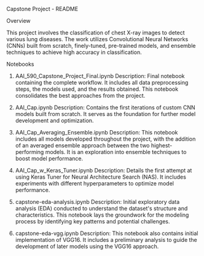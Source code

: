 Capstone Project - README

Overview

This project involves the classification of chest X-ray images to detect various lung diseases. The work utilizes Convolutional Neural Networks (CNNs) built from scratch, finely-tuned, pre-trained models, and ensemble techniques to achieve high accuracy in classification.

Notebooks
1. AAI_590_Capstone_Project_Final.ipynb
Description: Final notebook containing the complete workflow. It includes all data preprocessing steps, the models used, and the results obtained. This notebook consolidates the best approaches from the project.

2. AAI_Cap.ipynb
Description: Contains the first iterations of custom CNN models built from scratch. It serves as the foundation for further model development and optimization.

3. AAI_Cap_Averaging_Ensemble.ipynb
Description: This notebook includes all models developed throughout the project, with the addition of an averaged ensemble approach between the two highest-performing models. It is an exploration into ensemble techniques to boost model performance.

4. AAI_Cap_w_Keras_Tuner.ipynb
Description: Details the first attempt at using Keras Tuner for Neural Architecture Search (NAS). It includes experiments with different hyperparameters to optimize model performance.

5. capstone-eda-analysis.ipynb
Description: Initial exploratory data analysis (EDA) conducted to understand the dataset's structure and characteristics. This notebook lays the groundwork for the modeling process by identifying key patterns and potential challenges.

6. capstone-eda-vgg.ipynb
Description: This notebook also contains initial implementation of VGG16. It includes a preliminary analysis to guide the development of later models using the VGG16 approach.
